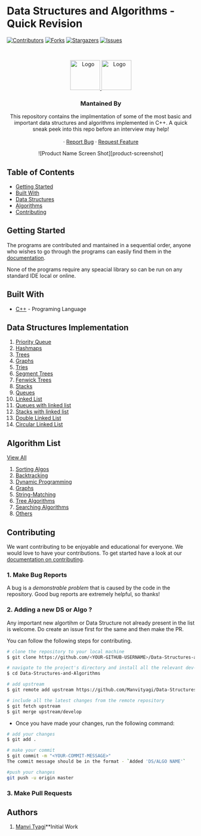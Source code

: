 # Data Structures and Algorithms - Quick Revision

[![Contributors][contributors-shield]][contributors-url]
[![Forks][forks-shield]][forks-url]
[![Stargazers][stars-shield]][stars-url]
[![Issues][issues-shield]][issues-url]


<!-- PROJECT LOGO -->
<br />
<p align="center">
  <a href="https://github.com/Manvityagi/">
    <img src="https://avatars1.githubusercontent.com/u/32908093?s=460&u=12730fa2a3befdd2e5845238c8e61a759c27f4f4&v=4" alt="Logo" width="80" height="80">
  </a>
  <a href="https://github.com/ay2306/">
    <img src="https://avatars0.githubusercontent.com/u/16416902?s=400&u=827b072be56eb685cdd24b290d2a72bc6c56c443&v=4" alt="Logo" width="80" height="80">
  </a>
  <h3 align="center">Mantained By</h3>

  <p align="center">
    This repository contains the implmentation of some of the most basic and important data structures and algorithms implemented in C++. A quick sneak peek into this repo before an interview may help! 
    <br />
    <br />
    ·
    <a href="https://github.com/Manvityagi/Data-Structures-and-Algorithms/issues">Report Bug</a>
    ·
    <a href="https://github.com/Manvityagi/Data-Structures-and-Algorithms/issues">Request Feature</a>
  </p>
</p>

<p align="center">
![Product Name Screen Shot][product-screenshot]
</p>

<!-- TABLE OF CONTENTS -->
## Table of Contents

* [Getting Started](#getting-started)
* [Built With](#built-with)
* [Data Structures](#data-structures-implementation)
* [Algorithms](#algorithm-list)
* [Contributing](#contributing)


## Getting Started

The programs are contributed and mantained in a sequential order, anyone who wishes to go through the programs can easily find them in the [documentation](https://github.com/Manvityagi/Data-Structures-and-Algorithms/blob/master/DOCUMENTATION.md).

None of the programs require any speacial library so can be run on any standard IDE local or online.


## Built With

* [C++](https://isocpp.org/) - Programing Language

## Data Structures Implementation

1. [Priority Queue](./DS%20implementations/PRIORITY_QUEUES/)
2. [Hashmaps](./DS%20implementations/HASHMAPS/)
3. [Trees](./DS%20implementations/TREES)
4. [Graphs](./DS%20implementations/GRAPHS/)
5. [Tries](./DS%20implementations/TRIES/)
6. [Segment Trees](./DS%20implementations/Segment%20TREES/)
7. [Fenwick Trees](./DS%20implementations/FENWICK%20TREES)
8. [Stacks](./DS%20implementations/STACKS)
9. [Queues](./DS%20implementations/QUEUES)
10. [Linked List](./DS%20implementations/Linked%20List)
11. [Queues with linked list](./DS%20implementations/QUEUES/queues_linkedlist)
12. [Stacks with linked list](./DS%20implementations/STACKS/Stack_linked_list)
13. [Double Linked List](./DS%20implementations/Linked%20List/Double_linked_list)
14. [Circular Linked List](./DS%20implementations/Linked%20List/circular_linked_list)

## Algorithm List

[View All](./DOCUMENTATION.md/)

1. [Sorting Algos](./DOCUMENTATION.md/DOCU#Sorting-Algos)
2. [Backtracking](./DOCUMENTATION.md/#BackTracking)
3. [Dynamic Programming](./DOCUMENTATION.md/#Dynamic-Programming)
4. [Graphs](./DOCUMENTATION.md/#Graphs)
5. [String-Matching](./DOCUMENTATION.md/#String-Matching)
6. [Tree Algorithms](./DOCUMENTATION.md/#Tree-Algorithms)
7. [Searching Algorithms](./DOCUMENTATION.md/#Searching-Algorithms)
8. [Others](./DOCUMENTATION.md/#Other-Algorithms)

## Contributing

We want contributing to be enjoyable and educational for everyone. We would love to have your contributions.
To get started have a look at our [documentation on contributing](https://github.com/Manvityagi/Data-Structures-and-Algorithms/blob/master/CONTRIBUTING.md).

### 1. Make Bug Reports 
A bug is a _demonstrable problem_ that is caused by the code in the repository.
Good bug reports are extremely helpful, so thanks!

### 2. Adding a new DS or Algo ?
Any important new algortihm or Data Structure not already present in the list is welcome. 
Do create an issue first for the same and then make the PR. 

You can follow the following steps for contributing.

```bash
# clone the repository to your local machine
$ git clone https://github.com/<YOUR-GITHUB-USERNAME>/Data-Structures-and-Algorithms.git

# navigate to the project's directory and install all the relevant dev-dependencies
$ cd Data-Structures-and-Algorithms

# add upstream 
$ git remote add upstream https://github.com/Manvityagi/Data-Structures-and-Algorithms

# include all the latest changes from the remote repository
$ git fetch upstream
$ git merge upstream/develop
```

- Once you have made your changes, run the following command:

```bash
# add your changes
$ git add .

# make your commit
$ git commit -m "<YOUR-COMMIT-MESSAGE>"
The commit message should be in the format - `Added 'DS/ALGO NAME'`

#push your changes
git push -u origin master
```

### 3. Make Pull Requests


## Authors

1. [Manvi Tyagi](https://github.com/Manvityagi/)**Initial Work

<!-- MARKDOWN LINKS & IMAGES -->
<!-- https://www.markdownguide.org/basic-syntax/#reference-style-links -->
[contributors-shield]: https://img.shields.io/github/contributors/Manvityagi/Data-Structures-and-Algorithms.svg?style=flat-square
[contributors-url]: https://github.com/Manvityagi/Data-Structures-and-Algorithms/graphs/contributors
[forks-shield]: https://img.shields.io/github/forks/Manvityagi/Data-Structures-and-Algorithms.svg?style=flat-square
[forks-url]: https://github.com/Manvityagi/Data-Structures-and-Algorithms/network/members
[stars-shield]: https://img.shields.io/github/stars/Manvityagi/Data-Structures-and-Algorithms.svg?style=flat-square
[stars-url]: https://github.com/Manvityagi/Data-Structures-and-Algorithms/stargazers
[issues-shield]: https://img.shields.io/github/issues/Manvityagi/Data-Structures-and-Algorithms.svg?style=flat-square
[issues-url]: https://github.com/Manvityagi/Data-Structures-and-Algorithms/issues
[product-screenshot]: assets/ds.png